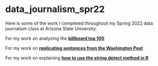 # data_journalism_spr22
Here is some of the work I completed throughout my Spring 2022 data journalism class at Arizona State University.


For my work on analyzing the **[billboard top 100](https://htmlpreview.github.io/?https://github.com/ecsantac/data_journalism_spr22/blob/main/billboard_top_100/01-top100.html)**


For my work on **[replicating sentences from the Washington Post](https://ecsantac.github.io/class-test/santacruz_elena_final.html)**


For my work on explaining **[how to use the string detect method in R](https://htmlpreview.github.io/?https://github.com/ecsantac/data_journalism_spr22/blob/main/santacruz_explainer.html)**

